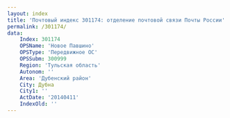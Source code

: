 ```yaml
---
layout: index
title: 'Почтовый индекс 301174: отделение почтовой связи Почты России'
permalink: /301174/
data:
    Index: 301174
    OPSName: 'Новое Павшино'
    OPSType: 'Передвижное ОС'
    OPSSubm: 300999
    Region: 'Тульская область'
    Autonom: ''
    Area: 'Дубенский район'
    City: Дубна
    City1: ''
    ActDate: '20140411'
    IndexOld: ''
---
```

